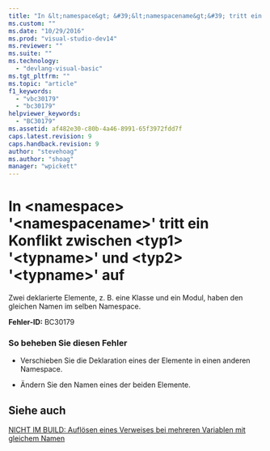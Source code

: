 ```yaml
---
title: "In &lt;namespace&gt; &#39;&lt;namespacename&gt;&#39; tritt ein Konflikt zwischen &lt;typ1&gt; &#39;&lt;typname&gt;&#39; und &lt;typ2&gt; &#39;&lt;typname&gt;&#39; auf | Microsoft Docs"
ms.custom: ""
ms.date: "10/29/2016"
ms.prod: "visual-studio-dev14"
ms.reviewer: ""
ms.suite: ""
ms.technology: 
  - "devlang-visual-basic"
ms.tgt_pltfrm: ""
ms.topic: "article"
f1_keywords: 
  - "vbc30179"
  - "bc30179"
helpviewer_keywords: 
  - "BC30179"
ms.assetid: af482e30-c80b-4a46-8991-65f3972fdd7f
caps.latest.revision: 9
caps.handback.revision: 9
author: "stevehoag"
ms.author: "shoag"
manager: "wpickett"
---
```

# In &lt;namespace&gt; &#39;&lt;namespacename&gt;&#39; tritt ein Konflikt zwischen &lt;typ1&gt; &#39;&lt;typname&gt;&#39; und &lt;typ2&gt; &#39;&lt;typname&gt;&#39; auf
Zwei deklarierte Elemente, z. B. eine Klasse und ein Modul, haben den gleichen Namen im selben Namespace.  
  
 **Fehler\-ID:** BC30179  
  
### So beheben Sie diesen Fehler  
  
-   Verschieben Sie die Deklaration eines der Elemente in einen anderen Namespace.  
  
-   Ändern Sie den Namen eines der beiden Elemente.  
  
## Siehe auch  
 [NICHT IM BUILD: Auflösen eines Verweises bei mehreren Variablen mit gleichem Namen](http://msdn.microsoft.com/de-de/9601e39f-1911-44e1-ace5-3f6e090408b9)